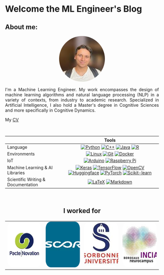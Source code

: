 <style>
  .logo {
    width: 150px;
    height: 150px;
    border-radius: 15%;
    object-fit: cover;
  }
  .pp {
    width: 150px;
    height: 150px;
    border-radius: 50%;
    object-fit: cover;
  }
</style>

# Welcome the ML Engineer's Blog

## About me:
<div align="center">
<img class="pp" src="images/pp.jpg" alt="Me" width="150px"/>
</div>

<p>
</p>

<div style="text-align: justify">
I'm a Machine Learning Engineer. My work encompasses the design of machine learning algorithms and natural language processing (NLP) in a variety of contexts, from industry to academic research. Specialized in Artificial Intelligence, I also hold a Master's degree in Cognitive Sciences and more specifically in Cognitive Dynamics. 
</div>

My [CV](https://github.com/sebDtSci/sebDtSci/blob/main/cv2.pdf)

&nbsp;
&nbsp;

| |Tools| 
| :--------------- |:---------------:| 
| Language | [![Python](https://img.shields.io/badge/Python-black?style=flat&logo=python)](https://www.python.org/) [![C++](https://img.shields.io/badge/C++-black?style=flat&logo=c%2B%2B)]() [![Java](https://img.shields.io/badge/Java-black?style=flat&logo=java)](https://www.java.com/) [![R](https://img.shields.io/badge/R-black?style=flat&logo=r)](https://cran.r-project.org/)|
| Environments | [![Linux](https://img.shields.io/badge/Linux-black?style=flat&logo=linux)](https://www.linux.org/) [![Git](https://img.shields.io/badge/Git-black?style=flat&logo=git)](https://git-scm.com/) [![Docker](https://img.shields.io/badge/Docker-black?style=flat&logo=docker)](https://www.docker.com/) |
| IoT | [![Arduino](https://img.shields.io/badge/Arduino-black?style=flat&logo=arduino)](https://www.arduino.cc/) [![Raspberry Pi](https://img.shields.io/badge/Raspberry%20Pi-black?style=flat&logo=raspberry-pi)](https://www.raspberrypi.org/) |
| Machine Learning & AI Libraries |[![Keras](https://img.shields.io/badge/Keras-black?style=flat&logo=keras)](https://keras.io/) [![TensorFlow](https://img.shields.io/badge/TensorFlow-black?style=flat&logo=tensorflow)](https://www.tensorflow.org/) [![OpenCV](https://img.shields.io/badge/OpenCV-black?style=flat&logo=opencv)](https://opencv.org/) [![Huggingface](https://img.shields.io/badge/Hugging_Face-black?style=flat&logo=huggingface)](https://huggingface.co/) [![PyTorch](https://img.shields.io/badge/PyTorch-black?style=flat&logo=pytorch)](https://pytorch.org/) [![Scikit-learn](https://img.shields.io/badge/Scikit_learn-black?style=flat&logo=scikit-learn)](https://scikit-learn.org/)|
| Scientific Writing & Documentation | [![LaTeX](https://img.shields.io/badge/LaTeX-black?style=flat&logo=latex)](https://www.latex-project.org/) [![Markdown](https://img.shields.io/badge/Markdown-black?style=flat&logo=markdown)]() |

&nbsp;
&nbsp;

## <p align="center"> I worked for </p>

<table>
  <tr>
    <td align="center">
      <img class="logo" src="images/download.webp" alt="Pacte Novation" width="150px"/>
    </td>
    <td align="center">
      <img class="logo" src="images/téléchargement.webp" alt="SCOR" width="150px"/>
    </td>
    <td align="center">
      <img class="logo" src="images/download.jfif" alt="Sorbonne Université" width="150px"/>
    </td>
    <td align="center">
      <img class="logo" src="images/incia-300x270.jpg" alt="INCIA" width="150px"/>
    </td>
  </tr>
</table>






<!-- For full documentation visit [mkdocs.org](https://www.mkdocs.org). -->


<!-- ## Commands

* `mkdocs new [dir-name]` - Create a new project.
* `mkdocs serve` - Start the live-reloading docs server.
* `mkdocs build` - Build the documentation site.
* `mkdocs -h` - Print help message and exit.

## Project layout

    mkdocs.yml    # The configuration file.
    docs/
        index.md  # The documentation homepage.
        ...       # Other markdown pages, images and other files. -->
